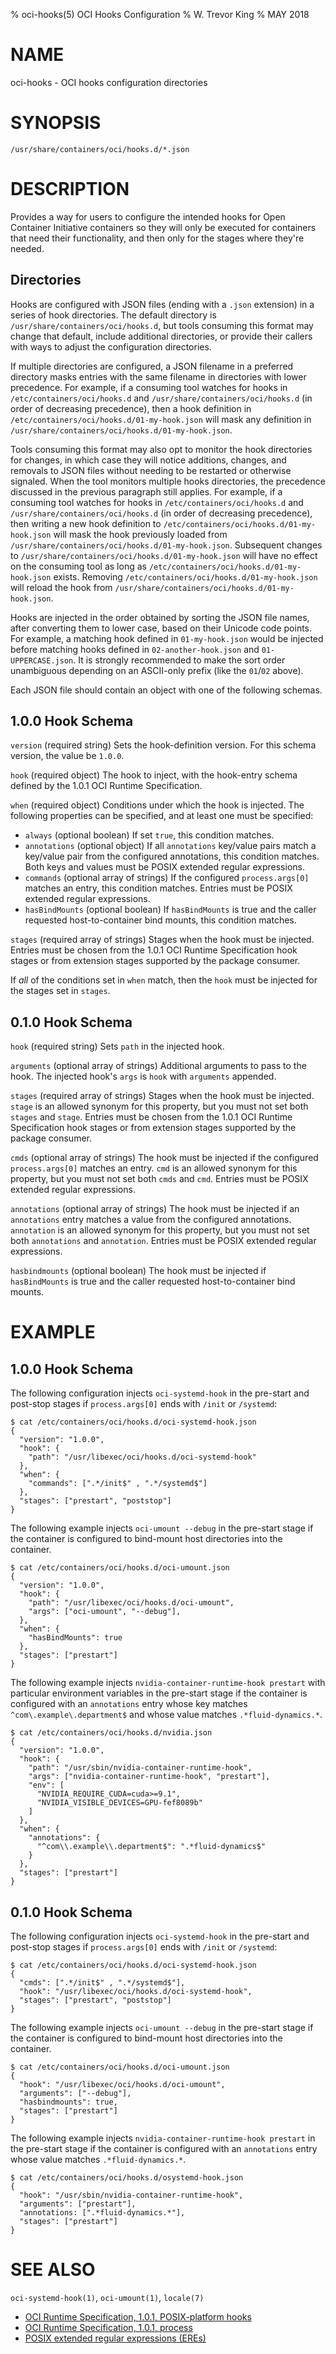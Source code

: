 % oci-hooks(5) OCI Hooks Configuration
% W. Trevor King
% MAY 2018

# NAME

oci-hooks - OCI hooks configuration directories

# SYNOPSIS

`/usr/share/containers/oci/hooks.d/*.json`

# DESCRIPTION

Provides a way for users to configure the intended hooks for Open Container Initiative containers so they will only be executed for containers that need their functionality, and then only for the stages where they're needed.

## Directories

Hooks are configured with JSON files (ending with a `.json` extension) in a series of hook directories.
The default directory is `/usr/share/containers/oci/hooks.d`, but tools consuming this format may change that default, include additional directories, or provide their callers with ways to adjust the configuration directories.

If multiple directories are configured, a JSON filename in a preferred directory masks entries with the same filename in directories with lower precedence.  For example, if a consuming tool watches for hooks in `/etc/containers/oci/hooks.d` and `/usr/share/containers/oci/hooks.d` (in order of decreasing precedence), then a hook definition in `/etc/containers/oci/hooks.d/01-my-hook.json` will mask any definition in `/usr/share/containers/oci/hooks.d/01-my-hook.json`.

Tools consuming this format may also opt to monitor the hook directories for changes, in which case they will notice additions, changes, and removals to JSON files without needing to be restarted or otherwise signaled.  When the tool monitors multiple hooks directories, the precedence discussed in the previous paragraph still applies.  For example, if a consuming tool watches for hooks in `/etc/containers/oci/hooks.d` and `/usr/share/containers/oci/hooks.d` (in order of decreasing precedence), then writing a new hook definition to `/etc/containers/oci/hooks.d/01-my-hook.json` will mask the hook previously loaded from `/usr/share/containers/oci/hooks.d/01-my-hook.json`.  Subsequent changes to `/usr/share/containers/oci/hooks.d/01-my-hook.json` will have no effect on the consuming tool as long as `/etc/containers/oci/hooks.d/01-my-hook.json` exists.  Removing `/etc/containers/oci/hooks.d/01-my-hook.json` will reload the hook from `/usr/share/containers/oci/hooks.d/01-my-hook.json`.

Hooks are injected in the order obtained by sorting the JSON file names, after converting them to lower case, based on their Unicode code points.
For example, a matching hook defined in `01-my-hook.json` would be injected before matching hooks defined in `02-another-hook.json` and `01-UPPERCASE.json`.
It is strongly recommended to make the sort order unambiguous depending on an ASCII-only prefix (like the `01`/`02` above).

Each JSON file should contain an object with one of the following schemas.

## 1.0.0 Hook Schema

`version` (required string)
  Sets the hook-definition version.  For this schema version, the value be `1.0.0`.

`hook` (required object)
  The hook to inject, with the hook-entry schema defined by the 1.0.1 OCI Runtime Specification.

`when` (required object)
  Conditions under which the hook is injected.  The following properties can be specified, and at least one must be specified:

  * `always` (optional boolean)
      If set `true`, this condition matches.
  * `annotations` (optional object)
      If all `annotations` key/value pairs match a key/value pair from the configured annotations, this condition matches.
      Both keys and values must be POSIX extended regular expressions.
  * `commands` (optional array of strings)
      If the configured `process.args[0]` matches an entry, this condition matches.
      Entries must be POSIX extended regular expressions.
  * `hasBindMounts` (optional boolean)
      If `hasBindMounts` is true and the caller requested host-to-container bind mounts, this condition matches.

`stages` (required array of strings)
  Stages when the hook must be injected.  Entries must be chosen from the 1.0.1 OCI Runtime Specification hook stages or from extension stages supported by the package consumer.

If *all* of the conditions set in `when` match, then the `hook` must be injected for the stages set in `stages`.

## 0.1.0 Hook Schema

`hook` (required string)
  Sets `path` in the injected hook.

`arguments` (optional array of strings)
  Additional arguments to pass to the hook.  The injected hook's `args` is `hook` with `arguments` appended.

`stages` (required array of strings)
  Stages when the hook must be injected.  `stage` is an allowed synonym for this property, but you must not set both `stages` and `stage`.  Entries must be chosen from the 1.0.1 OCI Runtime Specification hook stages or from extension stages supported by the package consumer.

`cmds` (optional array of strings)
  The hook must be injected if the configured `process.args[0]` matches an entry.  `cmd` is an allowed synonym for this property, but you must not set both `cmds` and `cmd`.  Entries must be POSIX extended regular expressions.

`annotations` (optional array of strings)
  The hook must be injected if an `annotations` entry matches a value from the configured annotations.  `annotation` is an allowed synonym for this property, but you must not set both `annotations` and `annotation`.  Entries must be POSIX extended regular expressions.

`hasbindmounts` (optional boolean)
  The hook must be injected if `hasBindMounts` is true and the caller requested host-to-container bind mounts.

# EXAMPLE

## 1.0.0 Hook Schema

The following configuration injects `oci-systemd-hook` in the pre-start and post-stop stages if `process.args[0]` ends with `/init` or `/systemd`:

```console
$ cat /etc/containers/oci/hooks.d/oci-systemd-hook.json
{
  "version": "1.0.0",
  "hook": {
    "path": "/usr/libexec/oci/hooks.d/oci-systemd-hook"
  },
  "when": {
    "commands": [".*/init$" , ".*/systemd$"]
  },
  "stages": ["prestart", "poststop"]
}
```

The following example injects `oci-umount --debug` in the pre-start stage if the container is configured to bind-mount host directories into the container.

```console
$ cat /etc/containers/oci/hooks.d/oci-umount.json
{
  "version": "1.0.0",
  "hook": {
    "path": "/usr/libexec/oci/hooks.d/oci-umount",
    "args": ["oci-umount", "--debug"],
  },
  "when": {
    "hasBindMounts": true
  },
  "stages": ["prestart"]
}
```

The following example injects `nvidia-container-runtime-hook prestart` with particular environment variables in the pre-start stage if the container is configured with an `annotations` entry whose key matches `^com\.example\.department$` and whose value matches `.*fluid-dynamics.*`.

```console
$ cat /etc/containers/oci/hooks.d/nvidia.json
{
  "version": "1.0.0",
  "hook": {
    "path": "/usr/sbin/nvidia-container-runtime-hook",
    "args": ["nvidia-container-runtime-hook", "prestart"],
    "env": [
      "NVIDIA_REQUIRE_CUDA=cuda>=9.1",
      "NVIDIA_VISIBLE_DEVICES=GPU-fef8089b"
    ]
  },
  "when": {
    "annotations": {
      "^com\\.example\\.department$": ".*fluid-dynamics$"
    }
  },
  "stages": ["prestart"]
}
```

## 0.1.0 Hook Schema

The following configuration injects `oci-systemd-hook` in the pre-start and post-stop stages if `process.args[0]` ends with `/init` or `/systemd`:

```console
$ cat /etc/containers/oci/hooks.d/oci-systemd-hook.json
{
  "cmds": [".*/init$" , ".*/systemd$"],
  "hook": "/usr/libexec/oci/hooks.d/oci-systemd-hook",
  "stages": ["prestart", "poststop"]
}
```

The following example injects `oci-umount --debug` in the pre-start stage if the container is configured to bind-mount host directories into the container.

```console
$ cat /etc/containers/oci/hooks.d/oci-umount.json
{
  "hook": "/usr/libexec/oci/hooks.d/oci-umount",
  "arguments": ["--debug"],
  "hasbindmounts": true,
  "stages": ["prestart"]
}
```

The following example injects `nvidia-container-runtime-hook prestart` in the pre-start stage if the container is configured with an `annotations` entry whose value matches `.*fluid-dynamics.*`.

```console
$ cat /etc/containers/oci/hooks.d/osystemd-hook.json
{
  "hook": "/usr/sbin/nvidia-container-runtime-hook",
  "arguments": ["prestart"],
  "annotations: [".*fluid-dynamics.*"],
  "stages": ["prestart"]
}
```

# SEE ALSO

`oci-systemd-hook(1)`, `oci-umount(1)`, `locale(7)`

* [OCI Runtime Specification, 1.0.1, POSIX-platform hooks](https://github.com/opencontainers/runtime-spec/blob/v1.0.1/config.md#posix-platform-hooks)
* [OCI Runtime Specification, 1.0.1, process](https://github.com/opencontainers/runtime-spec/blob/v1.0.1/config.md#process)
* [POSIX extended regular expressions (EREs)](http://pubs.opengroup.org/onlinepubs/9699919799/basedefs/V1_chap09.html#tag_09_04)
